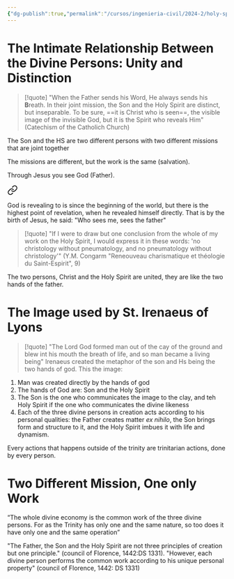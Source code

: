 ```yaml
---
{"dg-publish":true,"permalink":"/cursos/ingenieria-civil/2024-2/holy-spirit/1-the-anthropological-key-to-understanding-the-spiritual-dimension-of-the-human-being/the-holy-spirit-and-jesus-the-two-hands-of-the-father/","tags":["WT1TTF229"]}
---
```


# The Intimate Relationship Between the Divine Persons: Unity and Distinction

> [!quote]
> "When the Father sends his Word, He always sends his **B**reath. In their joint mission, the Son and the Holy Spirit are distinct, but inseparable. To be sure, ==it is Christ who is seen==, the visible image of the invisible God, but it is the Spirit who reveals Him"
> (Catechism of the Catholich Church)

The Son and the HS are two different persons with two different missions that are joint together

The missions are different, but the work is the same (salvation).

Through Jesus you see God (Father).


<div class="transclusion internal-embed is-loaded"><a class="markdown-embed-link" href="/cursos/ingenieria-civil/2024-2/holy-spirit/1-the-anthropological-key-to-understanding-the-spiritual-dimension-of-the-human-being/revelation-as-god-s-initiative-that-quenches-the-infinite-thirst-of-the-human-being/#434d29" aria-label="Open link"><svg xmlns="http://www.w3.org/2000/svg" width="24" height="24" viewBox="0 0 24 24" fill="none" stroke="currentColor" stroke-width="2" stroke-linecap="round" stroke-linejoin="round" class="svg-icon lucide-link"><path d="M10 13a5 5 0 0 0 7.54.54l3-3a5 5 0 0 0-7.07-7.07l-1.72 1.71"></path><path d="M14 11a5 5 0 0 0-7.54-.54l-3 3a5 5 0 0 0 7.07 7.07l1.71-1.71"></path></svg></a><div class="markdown-embed">



God is revealing to is since the beginning of the world, but there is the highest point of revelation, when he revealed himself directly. 
	That is by the birth of Jesus, he said: "Who sees me, sees the father" 

</div></div>


> [!quote]
> "If I were to draw but one conclusion from the whole of my work on the Holy Spirit, I would express it in these words: 'no christology without pneumatology, and no pneumatology without christology'"
> (Y.M. Congarm "Reneouveau charismatique et théologie du Saint-Espirit", 9)

The two persons, Christ and the Holy Spirit are united, they are like the two hands of the father.

# The Image used by St. Irenaeus of Lyons

> [!quote]
> "The Lord God formed man out of the cay of the ground and blew int his mouth the breath of life, and so man became a living being"
Irenaeus created the metaphor of the son and Hs being the two hands of god. This the image:

1. Man was created directly by the hands of god
2. The hands of God are: Son and the Holy Spirit
3. The Son is the one who communicates the image to the clay, and teh Holy Spirit if the one who communicates the divine likeness
4. Each of the three divine persons in creation acts according to his personal qualities: the Father creates matter _ex nihilo_, the Son brings form and structure to it, and the Holy Spirit imbues it with life and dynamism. 

Every actions that happens outside of the trinity are trinitarian actions, done by every person.

# Two Different Mission, One only Work

“The whole divine economy is the common work of the three divine persons. For as the Trinity has only one and the same nature, so too does it have only one and the same operation”

"The Father, the Son and the Holy Spirit are not three principles of creation but one principle." (council of Florence, 1442:DS 1331). "However, each divine person performs the common work according to his unique personal property" (council of Florence, 1442: DS 1331)